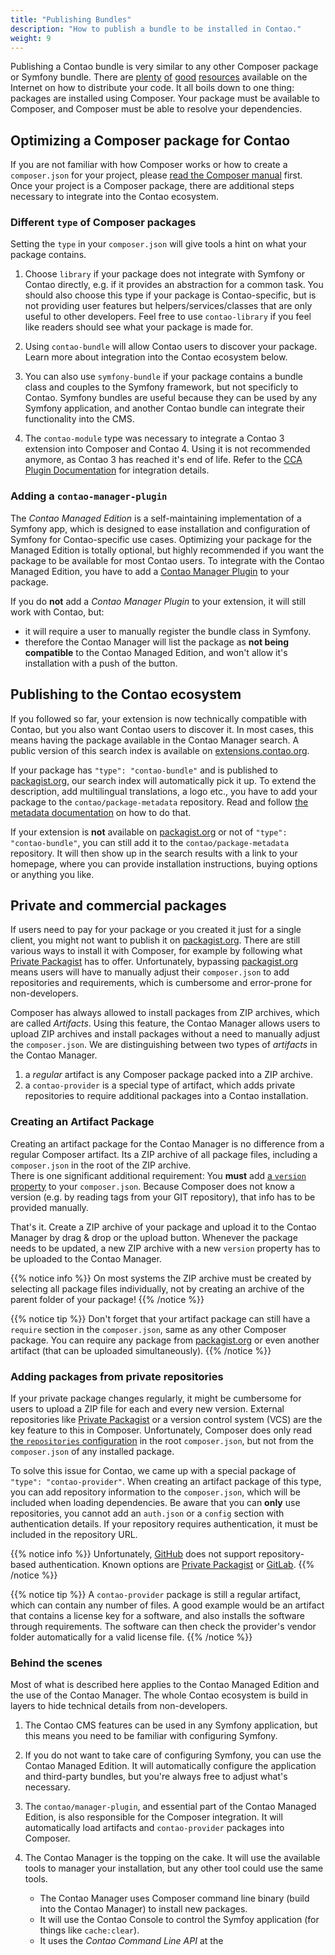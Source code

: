 ```yaml
---
title: "Publishing Bundles"
description: "How to publish a bundle to be installed in Contao."
weight: 9
---
```



Publishing a Contao bundle is very similar to any other Composer package
or Symfony bundle. There are [plenty][1] [of][2] [good][3] [resources][4] available 
on the Internet on how to distribute your code. It all boils down to one thing:
packages are installed using Composer. Your package must be available to Composer,
and Composer must be able to resolve your dependencies. 


## Optimizing a Composer package for Contao

If you are not familiar with how Composer works or how to create a `composer.json`
for your project, please [read the Composer manual][Composer] first.
Once your project is a Composer package, there are additional steps necessary
to integrate into the Contao ecosystem.


### Different `type` of Composer packages

Setting the `type` in your `composer.json` will give tools a hint on what
your package contains.

 1. Choose `library` if your package does not integrate with Symfony or 
    Contao directly, e.g. if it provides an abstraction for a common task.
    You should also choose this type if your package is Contao-specific, but
    is not providing user features but helpers/services/classes that are only
    useful to other developers. Feel free to use `contao-library` if you feel
    like readers should see what your package is made for.
    
 2. Using `contao-bundle` will allow Contao users to discover your package.
    Learn more about integration into the Contao ecosystem below.

 3. You can also use `symfony-bundle` if your package contains a bundle class and couples
    to the Symfony framework, but not specificly to Contao. Symfony bundles are useful
    because they can be used by any Symfony application, and another Contao bundle can
    integrate their functionality into the CMS. 

 4. The `contao-module` type was necessary to integrate a Contao 3 extension into
    Composer and Contao 4. Using it is not recommended anymore, as Contao 3 has reached
    it's end of life. Refer to the [CCA Plugin Documentation][CCA] for integration details.    


### Adding a `contao-manager-plugin`

The _Contao Managed Edition_ is a self-maintaining implementation of a Symfony app,
which is designed to ease installation and configuration of Symfony for
Contao-specific use cases. Optimizing your package for the Managed Edition
is totally optional, but highly recommended if you want the package to
be available for most Contao users. To integrate with the Contao
Managed Edition, you have to add a [Contao Manager Plugin][Plugin] to your package. 

If you do **not** add a _Contao Manager Plugin_ to your extension, it will still 
work with Contao, but:

 - it will require a user to manually register the bundle class in Symfony.
 - therefore the Contao Manager will list the package as **not being compatible**
   to the Contao Managed Edition, and won't allow it's installation with
   a push of the button.


## Publishing to the Contao ecosystem

If you followed so far, your extension is now technically compatible with Contao, 
but you also want Contao users to discover it. In most cases, this means having the package
available in the Contao Manager search. A public version of this search index
is available on [extensions.contao.org][extensions].

If your package has `"type": "contao-bundle"` and is published to
[packagist.org](https://packagist.org), our search index will automatically pick it up.
To extend the description, add multilingual translations, a logo etc., you have to add
your package to the `contao/package-metadata` repository. Read and follow
[the metadata documentation][metadata] on how to do that.

If your extension is **not** available on [packagist.org](https://packagist.org)
or not of `"type": "contao-bundle"`, you can still add it to the
`contao/package-metadata` repository. It will then show up in the search results 
with a link to your homepage, where you can provide installation instructions,
buying options or anything you like.



## Private and commercial packages

If users need to pay for your package or you created it just for a single
client, you might not want to publish it on [packagist.org](https://packagist.org).
There are still various ways to install it with Composer, for example 
by following what [Private Packagist](https://packagist.com) has to offer.
Unfortunately, bypassing [packagist.org](https://packagist.org) means
users will have to manually adjust their `composer.json` to add repositories
and requirements, which is cumbersome and error-prone for non-developers.

Composer has always allowed to install packages from ZIP archives, which
are called _Artifacts_. Using this feature, the Contao Manager allows
users to upload ZIP archives and install packages without a need
to manually adjust the `composer.json`. We are distinguishing between
two types of _artifacts_ in the Contao Manager.

 1. a _regular_ artifact is any Composer package packed into a ZIP archive.
 2. a `contao-provider` is a special type of artifact, which adds private 
    repositories to require additional packages into a Contao installation.


### Creating an Artifact Package

Creating an artifact package for the Contao Manager is no difference from
a regular Composer artifact. Its a ZIP archive of all package 
files, including a `composer.json` in the root of the ZIP archive.<br>
There is one significant additional requirement: You **must** 
add [a `version` property][version] to your `composer.json`. Because Composer 
does not know a version (e.g. by reading tags from your GIT repository),
that info has to be provided manually.

That's it. Create a ZIP archive of your package and upload it to the Contao Manager
by drag & drop or the upload button. Whenever the package needs to be updated,
a new ZIP archive with a new `version` property has to be uploaded to the
Contao Manager.

{{% notice info %}}
On most systems the ZIP archive must be created by selecting all package
files individually, not by creating an archive of the parent folder of your package!
{{% /notice %}}

{{% notice tip %}}
Don't forget that your artifact package can still have a `require` section
in the `composer.json`, same as any other Composer package. You can require
any package from [packagist.org](https://packagist.org) or even another
artifact (that can be uploaded simultaneously).
{{% /notice %}}


### Adding packages from private repositories

If your private package changes regularly, it might be cumbersome for users
to upload a ZIP file for each and every new version. External repositories 
like [Private Packagist](https://packagist.com) or a version control system (VCS) 
are the key feature to this in Composer. Unfortunately, Composer does only
read [the `repositories` configuration][repositories] in the root `composer.json`, but not
from the `composer.json` of any installed package. 

To solve this issue for Contao, we came up with a special package of `"type": "contao-provider"`.
When creating an artifact package of this type, you can add repository information 
to the `composer.json`, which will be included when loading dependencies. 
Be aware that you can **only** use repositories, you cannot add an `auth.json` 
or a `config` section with authentication details. If your repository requires
authentication, it must be included in the repository URL.

{{% notice info %}}
Unfortunately, [GitHub](https://github.com) does not support repository-based authentication.
Known options are [Private Packagist](https://packagist.com) or [GitLab](https://gitlab.com).
{{% /notice %}}

{{% notice tip %}}
A `contao-provider` package is still a regular artifact, which can contain any
number of files. A good example would be an artifact that contains a license key
for a software, and also installs the software through requirements. 
The software can then check the provider's vendor folder automatically
for a valid license file.
{{% /notice %}}


### Behind the scenes

Most of what is described here applies to the Contao Managed Edition
and the use of the Contao Manager. The whole Contao ecosystem is build in 
layers to hide technical details from non-developers.

1. The Contao CMS features can be used in any Symfony application, but this means
   you need to be familiar with configuring Symfony.
   
2. If you do not want to take care of configuring Symfony, you can use the
   Contao Managed Edition. It will automatically configure the application
   and third-party bundles, but you're always free to adjust what's necessary.
   
3. The `contao/manager-plugin`, and essential part of the Contao Managed Edition,
   is also responsible for the Composer integration. It will automatically load
   artifacts and `contao-provider` packages into Composer.
   
4. The Contao Manager is the topping on the cake. It will use the available tools
   to manager your installation, but any other tool could use the same tools.
   
    - The Contao Manager uses Composer command line binary (build into the
      Contao Manager) to install new packages.
    - It will use the Contao Console to control the Symfoy application
      (for things like `cache:clear`).
    - It uses the _Contao Command Line API_ at the  
      



[1]: https://symfonycasts.com/screencast/symfony-bundle/packagist
[2]: https://genieblog.ch/how-to-create-a-third-party-symfony-bundle/
[3]: https://ourcodeworld.com/articles/read/342/how-to-create-with-github-your-first-psr-4-composer-packagist-package-and-publish-it-in-packagist 
[4]: https://symfonycasts.com/screencast/symfony-bundle
[Composer]: https://getcomposer.org/doc/02-libraries.md
[repo]: https://getcomposer.org/doc/05-repositories.md
[extensions]: https://extensions.contao.org
[CCA]: https://github.com/contao-community-alliance/composer-plugin/blob/master/README.md
[Plugin]: /documentation/managed-edition/manager-plugin/
[metadata]: https://github.com/contao/package-metadata/blob/master/docs/en/README.md
[version]: https://getcomposer.org/doc/04-schema.md#version
[repositories]: https://getcomposer.org/doc/04-schema.md#repositories
